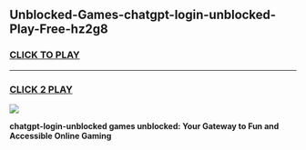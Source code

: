 
## Unblocked-Games-chatgpt-login-unblocked-Play-Free-hz2g8
<h3>
<a href="https://premium76.site?title=chatgpt-login-unblocked&ref=21A">CLICK TO PLAY</a></h3>
<hr>

<h3>
<a href="https://premium76.site?title=chatgpt-login-unblocked&ref=21A">CLICK 2 PLAY</a>
  
</h3>

<a href="https://premium76.site?title=chatgpt-login-unblocked&ref=21A"><img src="https://clearcache.store/games.png"></a>


**chatgpt-login-unblocked games unblocked: Your Gateway to Fun and Accessible Online Gaming**
